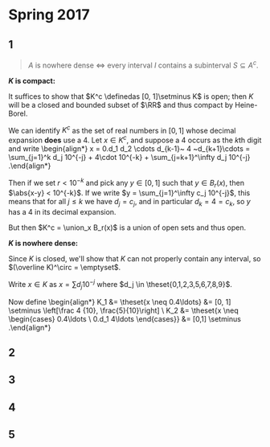 # Spring 2017

## 1

> $A$ is nowhere dense $\iff$ every interval $I$ contains a subinterval $S \subseteq A^c$.

**$K$ is compact:**

It suffices to show that $K^c \definedas [0, 1]\setminus K$ is open; then $K$ will be a closed and bounded subset of $\RR$ and thus compact by Heine-Borel.

We can identify $K^c$ as the set of real numbers in $[0, 1]$ whose decimal expansion **does** use a 4.
Let $x\in K^c$, and suppose a 4 occurs as the $k$th digit and write
\begin{align*}
x = 0.d_1 d_2 \cdots d_{k-1}~ 4 ~d_{k+1}\cdots 
= \sum_{j=1}^k d_j 10^{-j} + 4\cdot 10^{-k} + \sum_{j=k+1}^\infty d_j 10^{-j}
.\end{align*}

Then if we set $r < 10^{-k}$ and pick any $y \in [0, 1]$ such that $y\in B_r(x)$, then $\abs{x-y} < 10^{-k}$. 
If we write $y = \sum_{j=1}^\infty c_j 10^{-j}$, this means that for all $j \leq k$ we have $d_j = c_j$, and in particular $d_k = 4 = c_k$, so $y$ has a 4 in its decimal expansion.

But then $K^c = \union_x B_r(x)$ is a union of open sets and thus open.

**$K$ is nowhere dense:**

Since $K$ is closed, we'll show that $K$ can not properly contain any interval, so $(\overline K)^\circ = \emptyset$.

Write $x\in K$ as $x = \sum d_j 10^{-j}$ where $d_j \in \theset{0,1,2,3,5,6,7,8,9}$.

Now define 
\begin{align*}
K_1 
&= \theset{x \neq 0.4\ldots} 
&=
[0, 1] \setminus \left[\frac 4 {10}, \frac{5}{10}\right] \\
K_2 
&= \theset{x \neq \begin{cases}
0.4\ldots \\
0.d_1 4\ldots
\end{cases}}
&= [0,1] \setminus
.\end{align*}





## 2

## 3

## 4

## 5